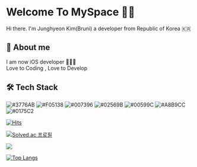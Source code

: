 <!--
**BruniDev/BruniDev** is a ✨ _special_ ✨ repository because its `README.md` (this file) appears on your GitHub profile.

Here are some ideas to get you started:

- 🔭 I’m currently working on ...
- 🌱 I’m currently learning ...
- 👯 I’m looking to collaborate on ...
- 🤔 I’m looking for help with ...
- 💬 Ask me about ...
- 📫 How to reach me: ...
- 😄 Pronouns: ...
- ⚡ Fun fact: ...
-->
# Welcome To MySpace 🙇‍♂️

Hi there. I'm Junghyeon Kim(Bruni)
a developer from Republic of Korea 🇰🇷

## 💬 About me

I am now iOS developer 👨🏻‍💻 <br/>
Love to Coding , Love to Develop

## 🛠️ Tech Stack

<img alt = "#3776AB" src="https://img.shields.io/badge/python-%233776AB.svg?&style=for-the-badge&logo=python&logoColor=white" /> <img alt = "#F05138" src="https://img.shields.io/badge/swift-%23FA7343.svg?&style=for-the-badge&logo=swift&logoColor=white" /> <img alt = "#007396" src="https://img.shields.io/badge/Java-007396.svg?&style=for-the-badge&logo=Java&logoColor=white" /> <img alt = "#02569B" src="https://img.shields.io/badge/flutter-%2302569B.svg?&style=for-the-badge&logo=flutter&logoColor=white" /> <img alt = "#00599C" src="https://img.shields.io/badge/C++-00599C?style=for-the-badge&logo=C%2B%2B&logoColor=white"/> <img alt = "#A8B9CC" src="https://img.shields.io/badge/C-A8B9CC.svg?&style=for-the-badge&logo=C&logoColor=white" /> <img alt = "#0175C2"  src="https://img.shields.io/badge/dart-%230175C2.svg?&style=for-the-badge&logo=dart&logoColor=white" />




[![Hits](https://hits.seeyoufarm.com/api/count/incr/badge.svg?url=https%3A%2F%2Fgithub.com%2FBruniDev%2F&count_bg=%2379C83D&title_bg=%23555555&icon=github.svg&icon_color=%23E7E7E7&title=Github&edge_flat=false)](https://hits.seeyoufarm.com)

[![Solved.ac
프로필](http://mazassumnida.wtf/api/v2/generate_badge?boj=hyeon7427)](https://solved.ac/hyeon7427)

<img src="http://mazandi.herokuapp.com/api?handle=hyeon7427&theme=warm"/>

[![Top Langs](https://github-readme-stats.vercel.app/api/top-langs/?username=BruniDev)](https://github.com/BruniDev/github-readme-stats)

<!-- ![Anurag's GitHub stats](https://github-readme-stats.vercel.app/api?username=BruniDev&show_icons=true&theme=radical)
-->


